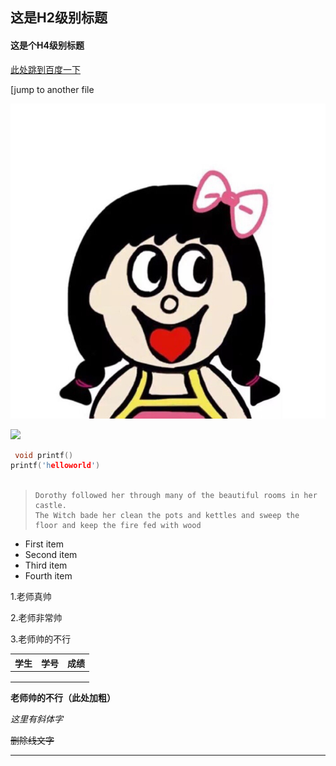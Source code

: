 ## 这是H2级别标题

#### 这是个H4级别标题

[此处跳到百度一下](www.baidu.com/)

[jump to another file

![abc](.\b-ssl.duitang.jpg)

![](https://pic1.zhimg.com/v2-f0e7ed94a09504881fa21a96ea632b43_r.jpg)

```c
 void printf()
printf('helloworld')
     
```

> ```
> Dorothy followed her through many of the beautiful rooms in her castle.
> The Witch bade her clean the pots and kettles and sweep the floor and keep the fire fed with wood
> ```
>
> 

<ul>
    <li>First item</li>
<li>Second item</li>
<li>Third item</li>
<li>Fourth item</li>
</ul>

1.老师真帅

2.老师非常帅

3.老师帅的不行

| 学生 | 学号 | 成绩 |
| ---- | ---- | ---- |
|      |      |      |
|      |      |      |
|      |      |      |

**老师帅的不行（此处加粗）**

*这里有斜体字*

~~删除线文字~~

<hr size= "20" />

